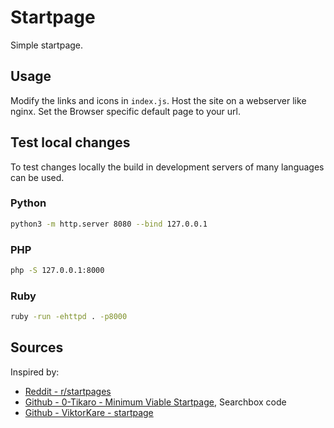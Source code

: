 # Startpage

Simple startpage.

## Usage

Modify the links and icons in `index.js`.
Host the site on a webserver like nginx. Set the Browser specific default page to your url.

## Test local changes

To test changes locally the build in development servers of many languages can be used.

### Python

```bash
python3 -m http.server 8080 --bind 127.0.0.1
```

### PHP

```bash
php -S 127.0.0.1:8000
```

### Ruby

```bash
ruby -run -ehttpd . -p8000
```

## Sources

Inspired by:

* [Reddit - r/startpages](https://www.reddit.com/r/startpages/)
* [Github - 0-Tikaro - Minimum Viable Startpage](https://github.com/0-Tikaro/minimum-viable-startpage), Searchbox code
* [Github - ViktorKare - startpage](https://github.com/ViktorKare/startpage)

